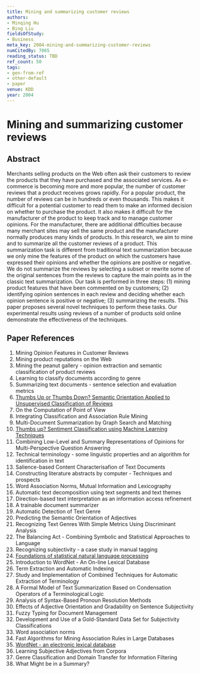 ```yaml
---
title: Mining and summarizing customer reviews
authors:
- Minqing Hu
- Bing Liu
fieldsOfStudy:
- Business
meta_key: 2004-mining-and-summarizing-customer-reviews
numCitedBy: 7065
reading_status: TBD
ref_count: 50
tags:
- gen-from-ref
- other-default
- paper
venue: KDD
year: 2004
---
```


# Mining and summarizing customer reviews

## Abstract

Merchants selling products on the Web often ask their customers to review the products that they have purchased and the associated services. As e-commerce is becoming more and more popular, the number of customer reviews that a product receives grows rapidly. For a popular product, the number of reviews can be in hundreds or even thousands. This makes it difficult for a potential customer to read them to make an informed decision on whether to purchase the product. It also makes it difficult for the manufacturer of the product to keep track and to manage customer opinions. For the manufacturer, there are additional difficulties because many merchant sites may sell the same product and the manufacturer normally produces many kinds of products. In this research, we aim to mine and to summarize all the customer reviews of a product. This summarization task is different from traditional text summarization because we only mine the features of the product on which the customers have expressed their opinions and whether the opinions are positive or negative. We do not summarize the reviews by selecting a subset or rewrite some of the original sentences from the reviews to capture the main points as in the classic text summarization. Our task is performed in three steps: (1) mining product features that have been commented on by customers; (2) identifying opinion sentences in each review and deciding whether each opinion sentence is positive or negative; (3) summarizing the results. This paper proposes several novel techniques to perform these tasks. Our experimental results using reviews of a number of products sold online demonstrate the effectiveness of the techniques.

## Paper References

1. Mining Opinion Features in Customer Reviews
2. Mining product reputations on the Web
3. Mining the peanut gallery - opinion extraction and semantic classification of product reviews
4. Learning to classify documents according to genre
5. Summarizing text documents - sentence selection and evaluation metrics
6. [Thumbs Up or Thumbs Down? Semantic Orientation Applied to Unsupervised Classification of Reviews](2002-thumbs-up-or-thumbs-down-semantic-orientation-applied-to-unsupervised-classification-of-reviews)
7. On the Computation of Point of View
8. Integrating Classification and Association Rule Mining
9. Multi-Document Summarization by Graph Search and Matching
10. [Thumbs up? Sentiment Classification using Machine Learning Techniques](2002-thumbs-up-sentiment-classification-using-machine-learning-techniques)
11. Combining Low-Level and Summary Representations of Opinions for Multi-Perspective Question Answering
12. Technical terminology - some linguistic properties and an algorithm for identification in text
13. Salience-based Content Characterisafion of Text Documents
14. Constructing literature abstracts by computer - Techniques and prospects
15. Word Association Norms, Mutual Information and Lexicography
16. Automatic text decomposition using text segments and text themes
17. Direction-based text interpretation as an information access refinement
18. A trainable document summarizer
19. Automatic Detection of Text Genre
20. Predicting the Semantic Orientation of Adjectives
21. Recognizing Text Genres With Simple Metrics Using Discriminant Analysis
22. The Balancing Act - Combining Symbolic and Statistical Approaches to Language
23. Recognizing subjectivity - a case study in manual tagging
24. [Foundations of statistical natural language processing](2002-foundations-of-statistical-natural-language-processing)
25. Introduction to WordNet - An On-line Lexical Database
26. Term Extraction and Automatic Indexing
27. Study and Implementation of Combined Techniques for Automatic Extraction of Terminology
28. A Formal Model of Text Summarization Based on Condensation Operators of a Terminological Logic
29. Analysis of Syntax-Based Pronoun Resolution Methods
30. Effects of Adjective Orientation and Gradability on Sentence Subjectivity
31. Fuzzy Typing for Document Management
32. Development and Use of a Gold-Standard Data Set for Subjectivity Classifications
33. Word association norms
34. Fast Algorithms for Mining Association Rules in Large Databases
35. [WordNet - an electronic lexical database](2000-wordnet-an-electronic-lexical-database)
36. Learning Subjective Adjectives from Corpora
37. Genre Classification and Domain Transfer for Information Filtering
38. What Might be in a Summary?
